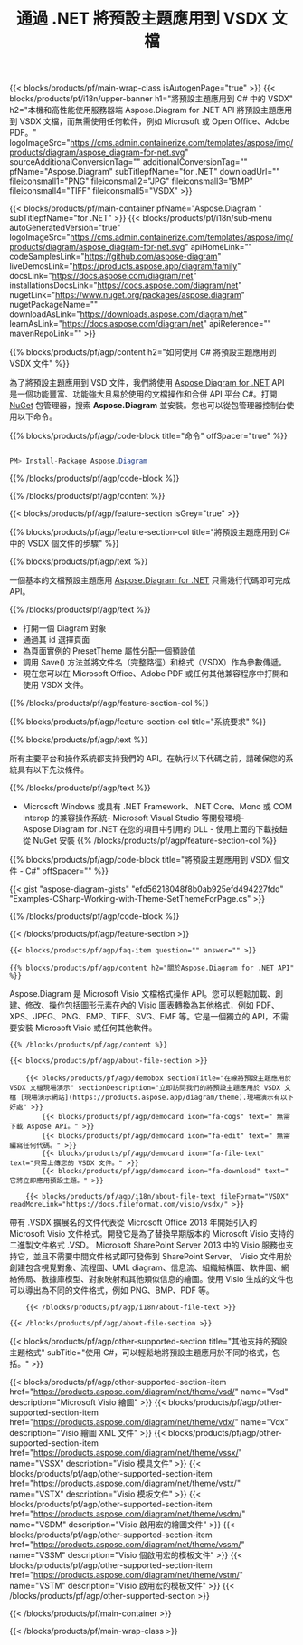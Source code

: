 ﻿---
title: 通過 .NET 將預設主題應用到 VSDX 文檔 
weight: 3050
url: /zh-hant/net/theme/vsdx/ 
description: C# 源代碼將預設主題應用到 .NET Framework、.NET 核心、Mono 平台上的 vsdx 文件。
---
{{< blocks/products/pf/main-wrap-class isAutogenPage="true" >}}
{{< blocks/products/pf/i18n/upper-banner h1="將預設主題應用到 C# 中的 VSDX" h2="本機和高性能使用服務器端 Aspose.Diagram for .NET API 將預設主題應用到 VSDX 文檔，而無需使用任何軟件，例如 Microsoft 或 Open Office、Adobe PDF。" logoImageSrc="https://cms.admin.containerize.com/templates/aspose/img/products/diagram/aspose_diagram-for-net.svg" sourceAdditionalConversionTag="" additionalConversionTag="" pfName="Aspose.Diagram" subTitlepfName="for .NET" downloadUrl="" fileiconsmall1="PNG" fileiconsmall2="JPG" fileiconsmall3="BMP" fileiconsmall4="TIFF" fileiconsmall5="VSDX" >}}

{{< blocks/products/pf/main-container pfName="Aspose.Diagram " subTitlepfName="for .NET" >}}
{{< blocks/products/pf/i18n/sub-menu autoGeneratedVersion="true" logoImageSrc="https://cms.admin.containerize.com/templates/aspose/img/products/diagram/aspose_diagram-for-net.svg" apiHomeLink="" codeSamplesLink="https://github.com/aspose-diagram" liveDemosLink="https://products.aspose.app/diagram/family" docsLink="https://docs.aspose.com/diagram/net" installationsDocsLink="https://docs.aspose.com/diagram/net" nugetLink="https://www.nuget.org/packages/aspose.diagram" nugetPackageName="" downloadAsLink="https://downloads.aspose.com/diagram/net" learnAsLink="https://docs.aspose.com/diagram/net" apiReference="" mavenRepoLink="" >}}

{{% blocks/products/pf/agp/content h2="如何使用 C# 將預設主題應用到 VSDX 文件" %}}

 為了將預設主題應用到 VSD 文件，我們將使用
 [Aspose.Diagram for .NET](https://products.aspose.com/diagram/net) 
 API 是一個功能豐富、功能強大且易於使用的文檔操作和合併 API 平台 C#。打開
 [NuGet](https://www.nuget.org/packages/aspose.diagram) 
 包管理器，搜索
 **Aspose.Diagram** 
 並安裝。您也可以從包管理器控制台使用以下命令。

{{% blocks/products/pf/agp/code-block title="命令" offSpacer="true" %}}

```cs

PM> Install-Package Aspose.Diagram


```

{{% /blocks/products/pf/agp/code-block %}}

{{% /blocks/products/pf/agp/content %}}

{{< blocks/products/pf/agp/feature-section isGrey="true" >}}

{{% blocks/products/pf/agp/feature-section-col title="將預設主題應用到 C# 中的 VSDX 個文件的步驟" %}}

{{% blocks/products/pf/agp/text %}}

 一個基本的文檔預設主題應用
 [Aspose.Diagram for .NET](https://products.aspose.com/diagram/net) 
 只需幾行代碼即可完成 API。

{{% /blocks/products/pf/agp/text %}}

+ 打開一個 Diagram 對象
+ 通過其 id 選擇頁面
+ 為頁面實例的 PresetTheme 屬性分配一個預設值
+ 調用 Save() 方法並將文件名（完整路徑）和格式（VSDX）作為參數傳遞。
+ 現在您可以在 Microsoft Office、Adobe PDF 或任何其他兼容程序中打開和使用 VSDX 文件。

{{% /blocks/products/pf/agp/feature-section-col %}}

{{% blocks/products/pf/agp/feature-section-col title="系統要求" %}}

{{% blocks/products/pf/agp/text %}}

 所有主要平台和操作系統都支持我們的 API。在執行以下代碼之前，請確保您的系統具有以下先決條件。

{{% /blocks/products/pf/agp/text %}}

- Microsoft Windows 或具有 .NET Framework、.NET Core、Mono 或 COM Interop 的兼容操作系統- Microsoft Visual Studio 等開發環境- Aspose.Diagram for .NET 在您的項目中引用的 DLL - 使用上面的下載按鈕從 NuGet 安裝
{{% /blocks/products/pf/agp/feature-section-col %}}

{{% blocks/products/pf/agp/code-block title="將預設主題應用到 VSDX 個文件 - C#" offSpacer="" %}}

{{< gist "aspose-diagram-gists" "efd56218048f8b0ab925efd494227fdd" "Examples-CSharp-Working-with-Theme-SetThemeForPage.cs" >}}


{{% /blocks/products/pf/agp/code-block %}}

{{< /blocks/products/pf/agp/feature-section >}}

    {{< blocks/products/pf/agp/faq-item question="" answer="" >}}


<!-- aboutfile Starts -->

    {{% blocks/products/pf/agp/content h2="關於Aspose.Diagram for .NET API" %}}

 Aspose.Diagram 是 Microsoft Visio 文檔格式操作 API。您可以輕鬆加載、創建、修改、操作包括圖形元素在內的 Visio 圖表轉換為其他格式，例如 PDF、XPS、JPEG、PNG、BMP、TIFF、SVG、EMF 等。它是一個獨立的 API，不需要安裝 Microsoft Visio 或任何其他軟件。  



    {{% /blocks/products/pf/agp/content %}}
    
    {{< blocks/products/pf/agp/about-file-section >}}
    
        {{< blocks/products/pf/agp/demobox sectionTitle="在線將預設主題應用於 VSDX 文檔現場演示" sectionDescription="立即訪問我們的將預設主題應用於 VSDX 文檔 [現場演示網站](https://products.aspose.app/diagram/theme).現場演示有以下好處" >}}
            {{< blocks/products/pf/agp/democard icon="fa-cogs" text=" 無需下載 Aspose API。" >}}
            {{< blocks/products/pf/agp/democard icon="fa-edit" text=" 無需編寫任何代碼。" >}}
            {{< blocks/products/pf/agp/democard icon="fa-file-text" text="只需上傳您的 VSDX 文件。" >}}
            {{< blocks/products/pf/agp/democard icon="fa-download" text=" 它將立即應用預設主題。" >}}
    
        {{< blocks/products/pf/agp/i18n/about-file-text fileFormat="VSDX" readMoreLink="https://docs.fileformat.com/visio/vsdx/" >}}
帶有 .VSDX 擴展名的文件代表從 Microsoft Office 2013 年開始引入的 Microsoft Visio 文件格式。開發它是為了替換早期版本的 Microsoft Visio 支持的二進製文件格式 .VSD。 Microsoft SharePoint Server 2013 中的 Visio 服務也支持它，並且不需要中間文件格式即可發佈到 SharePoint Server。 Visio 文件用於創建包含視覺對象、流程圖、UML diagram、信息流、組織結構圖、軟件圖、網絡佈局、數據庫模型、對象映射和其他類似信息的繪圖。使用 Visio 生成的文件也可以導出為不同的文件格式，例如 PNG、BMP、PDF 等。 

        {{< /blocks/products/pf/agp/i18n/about-file-text >}}
    
    {{< /blocks/products/pf/agp/about-file-section >}}

<!-- aboutfile Ends -->

{{< blocks/products/pf/agp/other-supported-section title="其他支持的預設主題格式" subTitle="使用 C#，可以輕鬆地將預設主題應用於不同的格式，包括。" >}}

{{< blocks/products/pf/agp/other-supported-section-item href="https://products.aspose.com/diagram/net/theme/vsd/" name="Vsd" description="Microsoft Visio 繪圖" >}}
{{< blocks/products/pf/agp/other-supported-section-item href="https://products.aspose.com/diagram/net/theme/vdx/" name="Vdx" description="Visio 繪圖 XML 文件" >}}
{{< blocks/products/pf/agp/other-supported-section-item href="https://products.aspose.com/diagram/net/theme/vssx/" name="VSSX" description="Visio 模具文件" >}}
{{< blocks/products/pf/agp/other-supported-section-item href="https://products.aspose.com/diagram/net/theme/vstx/" name="VSTX" description="Visio 模板文件" >}}
{{< blocks/products/pf/agp/other-supported-section-item href="https://products.aspose.com/diagram/net/theme/vsdm/" name="VSDM" description="Visio 啟用宏的繪圖文件" >}}
{{< blocks/products/pf/agp/other-supported-section-item href="https://products.aspose.com/diagram/net/theme/vssm/" name="VSSM" description="Visio 個啟用宏的模板文件" >}}
{{< blocks/products/pf/agp/other-supported-section-item href="https://products.aspose.com/diagram/net/theme/vstm/" name="VSTM" description="Visio 啟用宏的模板文件" >}}
{{< /blocks/products/pf/agp/other-supported-section >}}

{{< /blocks/products/pf/main-container >}}
    
{{< /blocks/products/pf/main-wrap-class >}}